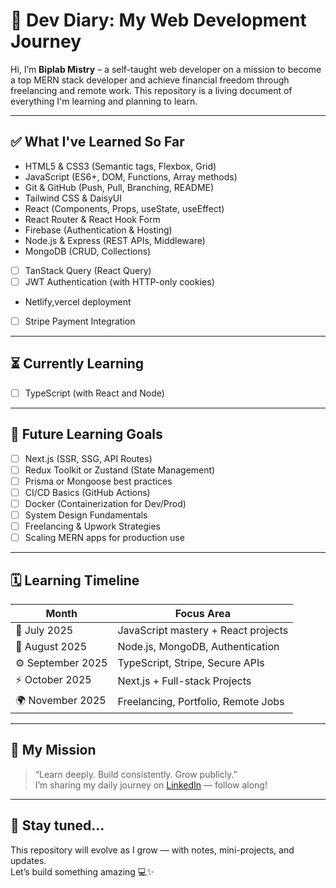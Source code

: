# 🚀 Dev Diary: My Web Development Journey

Hi, I’m **Biplab Mistry** – a self-taught web developer on a mission to become a top MERN stack developer and achieve financial freedom through freelancing and remote work. This repository is a living document of everything I'm learning and planning to learn.

---

## ✅ What I've Learned So Far

- HTML5 & CSS3 (Semantic tags, Flexbox, Grid)
- JavaScript (ES6+, DOM, Functions, Array methods)
- Git & GitHub (Push, Pull, Branching, README)
- Tailwind CSS & DaisyUI
- React (Components, Props, useState, useEffect)
- React Router & React Hook Form
- Firebase (Authentication & Hosting)
- Node.js & Express (REST APIs, Middleware)
- MongoDB (CRUD, Collections)
- [ ] TanStack Query (React Query)
- [ ] JWT Authentication (with HTTP-only cookies) 
- Netlify,vercel deployment
- [ ] Stripe Payment Integration

---

## ⏳ Currently Learning

- [ ] TypeScript (with React and Node)

---

## 🔮 Future Learning Goals

- [ ] Next.js (SSR, SSG, API Routes)
- [ ] Redux Toolkit or Zustand (State Management)
- [ ] Prisma or Mongoose best practices
- [ ] CI/CD Basics (GitHub Actions)
- [ ] Docker (Containerization for Dev/Prod)
- [ ] System Design Fundamentals
- [ ] Freelancing & Upwork Strategies
- [ ] Scaling MERN apps for production use

---

## 🗓️ Learning Timeline

| Month            | Focus Area                          |
| ---------------- | ----------------------------------- |
| 📘 July 2025      | JavaScript mastery + React projects |
| 🔧 August 2025    | Node.js, MongoDB, Authentication    |
| ⚙️ September 2025 | TypeScript, Stripe, Secure APIs     |
| ⚡ October 2025   | Next.js + Full-stack Projects       |
| 🌍 November 2025  | Freelancing, Portfolio, Remote Jobs |

---

## 🌟 My Mission

> “Learn deeply. Build consistently. Grow publicly.”  
> I’m sharing my daily journey on [LinkedIn](https://www.linkedin.com) — follow along!

---

## 📌 Stay tuned...

This repository will evolve as I grow — with notes, mini-projects, and updates.  
Let’s build something amazing 💻✨
